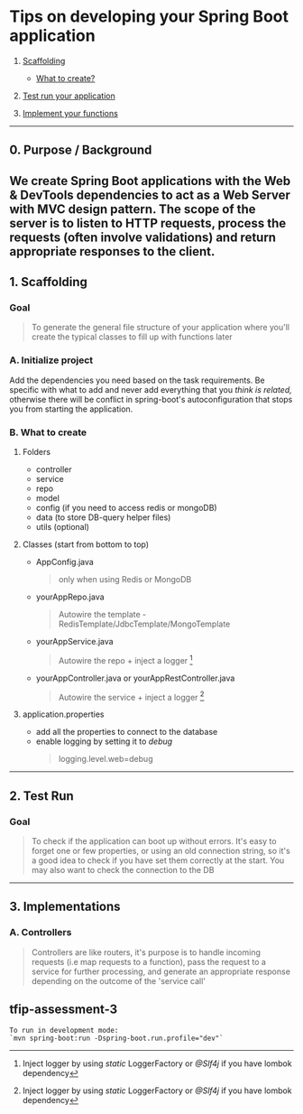 # Tips on developing your Spring Boot application

1. [Scaffolding](#1-scaffolding)
    - [What to create?](#b-what-to-create)

2. [Test run your application](#2-test-run)

3. [Implement your functions](#3-implementations)

---

## 0. Purpose / Background
We create Spring Boot applications with the Web & DevTools dependencies to act as a **Web Server with MVC design pattern**. The scope of the server is to listen to HTTP requests, process the requests (often involve validations) and return appropriate responses to the client.
---

## 1. Scaffolding
### **Goal**
> To generate the general file structure of your application where you'll create the typical classes to fill up with functions later

### A. Initialize project
Add the dependencies you need based on the task requirements. Be specific with what to add and never add everything that you *think is related,* otherwise there will be conflict in spring-boot's autoconfiguration that stops you from starting the application. 

### B. What to create
1. Folders
    - controller
    - service
    - repo
    - model
    - config (if you need to access redis or mongoDB)
    - data (to store DB-query helper files)
    - utils (optional)

2. Classes (start from bottom to top)
    - AppConfig.java 
        > only when using Redis or MongoDB
    - yourAppRepo.java
        > Autowire the template - RedisTemplate/JdbcTemplate/MongoTemplate
    - yourAppService.java
        > Autowire the repo + inject a logger [^1]
    - yourAppController.java or yourAppRestController.java
        > Autowire the service + inject a logger [^1]
     
3. application.properties
    - add all the properties to connect to the database
    - enable logging by setting it to *debug*
        > logging.level.web=debug

[^1]: Inject logger by using *static* LoggerFactory or *@Slf4j* if you have lombok dependency
---

## 2. Test Run
### Goal
> To check if the application can boot up without errors. 
It's easy to forget one or few properties, or using an old connection string, so it's a good idea to check if you have set them correctly at the start. You may also want to check the connection to the DB 
---

## 3. Implementations
### A. Controllers
> Controllers are like routers, it's purpose is to handle incoming requests (i.e map requests to a function), pass the request to a service for further processing, and generate an appropriate response depending on the outcome of the 'service call'



## tfip-assessment-3
```
To run in development mode:
`mvn spring-boot:run -Dspring-boot.run.profile="dev"`
```
